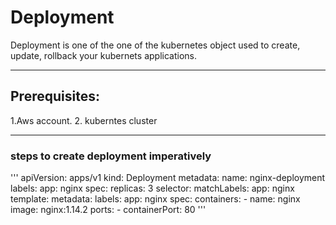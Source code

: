 # Deployment 
Deployment is one of the one of the kubernetes object used to create, update, rollback your kubernets applications.

---

## Prerequisites:
1.Aws account. 
2. kuberntes cluster 

---

### steps to create deployment imperatively

'''
apiVersion: apps/v1
kind: Deployment
metadata:
  name: nginx-deployment
  labels:
    app: nginx
spec:
  replicas: 3
  selector:
    matchLabels:
      app: nginx
  template:
    metadata:
      labels:
        app: nginx
    spec:
      containers:
      - name: nginx
        image: nginx:1.14.2
        ports:
        - containerPort: 80
'''
